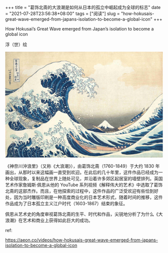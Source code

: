 +++
title = "葛饰北斋的大浪潮是如何从日本的孤立中崛起成为全球的标志"
date = "2021-07-28T23:56:38+08:00"
tags = ["阅读"]
slug = "how-hokusais-great-wave-emerged-from-japans-isolation-to-become-a-global-icon"
+++

How Hokusai’s Great Wave emerged from Japan’s isolation to become a global icon

浮（世）绘

![The Great Wave](/images/arts/the-great-wave.jpeg)

《神奈川沖浪里》（又称《大浪潮》），由葛饰北斋（1760-1849）于大约 1830 年画出，从那时以来这幅画一直受到欢迎。在此后的几十年里，这件作品已经成为一种全球现象，复制品在世界上随处可见，并沿着许多郊区起居室的墙壁排列。英国艺术作家詹姆斯·佩恩从他的 YouTube 系列视频《解释伟大的艺术》中选取了葛饰北斋的这部杰作。而且，在他探索的过程中，这件作品的广泛受欢迎有些恰到好处，因为当时雕版印刷是一种高度商业化的日本艺术形式，随着时间的推移，这件作品成为了日本孤立主义江户时代（1603-1867）结束的象征。

佩恩从艺术史的角度审视葛饰北斋的生平、时代和作品，尖锐地分析了为什么《大浪潮》在艺术和商业上获得如此巨大的成功。

ref:

<https://aeon.co/videos/how-hokusais-great-wave-emerged-from-japans-isolation-to-become-a-global-icon>
